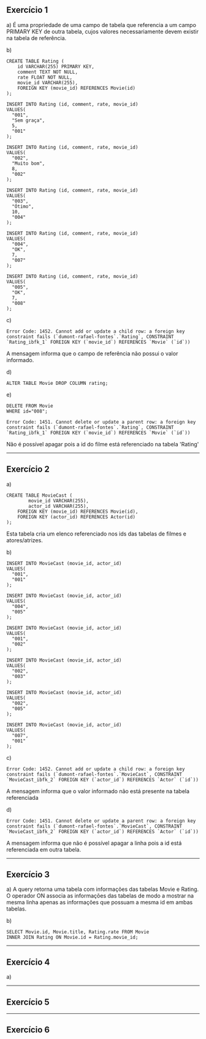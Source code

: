 ## Exercício 1

a) É uma propriedade de uma campo de tabela que referencia a um campo PRIMARY KEY de outra tabela, cujos valores necessariamente devem existir na tabela de referência.

b)
```
CREATE TABLE Rating (
	id VARCHAR(255) PRIMARY KEY,
    comment TEXT NOT NULL,
	rate FLOAT NOT NULL,
    movie_id VARCHAR(255),
    FOREIGN KEY (movie_id) REFERENCES Movie(id)
);

INSERT INTO Rating (id, comment, rate, movie_id)
VALUES(
  "001", 
  "Sem graça",
  5,
  "001"
);

INSERT INTO Rating (id, comment, rate, movie_id)
VALUES(
  "002", 
  "Muito bom",
  8,
  "002"
);

INSERT INTO Rating (id, comment, rate, movie_id)
VALUES(
  "003", 
  "Ótimo",
  10,
  "004"
);

INSERT INTO Rating (id, comment, rate, movie_id)
VALUES(
  "004", 
  "OK",
  7,
  "007"
);

INSERT INTO Rating (id, comment, rate, movie_id)
VALUES(
  "005", 
  "OK",
  7,
  "008"
);
```

c)
```
Error Code: 1452. Cannot add or update a child row: a foreign key constraint fails (`dumont-rafael-fontes`.`Rating`, CONSTRAINT `Rating_ibfk_1` FOREIGN KEY (`movie_id`) REFERENCES `Movie` (`id`))
```
A mensagem informa que o campo de referência não possui o valor informado.

d)
```
ALTER TABLE Movie DROP COLUMN rating;
```

e)
```
DELETE FROM Movie
WHERE id="008";
```
```
Error Code: 1451. Cannot delete or update a parent row: a foreign key constraint fails (`dumont-rafael-fontes`.`Rating`, CONSTRAINT `Rating_ibfk_1` FOREIGN KEY (`movie_id`) REFERENCES `Movie` (`id`))
```
Não é possível apagar pois a id do filme está referenciado na tabela 'Rating'

---
## Exercício 2

a) 
```
CREATE TABLE MovieCast (
		movie_id VARCHAR(255),
		actor_id VARCHAR(255),
    FOREIGN KEY (movie_id) REFERENCES Movie(id),
    FOREIGN KEY (actor_id) REFERENCES Actor(id)
);
```
Esta tabela cria um elenco referenciado nos ids das tabelas de filmes e atores/atrizes.

b)
```
INSERT INTO MovieCast (movie_id, actor_id)
VALUES(
  "001", 
  "001"
);

INSERT INTO MovieCast (movie_id, actor_id)
VALUES(
  "004", 
  "005"
);

INSERT INTO MovieCast (movie_id, actor_id)
VALUES(
  "001", 
  "002"
);

INSERT INTO MovieCast (movie_id, actor_id)
VALUES(
  "002", 
  "003"
);

INSERT INTO MovieCast (movie_id, actor_id)
VALUES(
  "002", 
  "005"
);

INSERT INTO MovieCast (movie_id, actor_id)
VALUES(
  "007", 
  "001"
);
```

c)
```
Error Code: 1452. Cannot add or update a child row: a foreign key constraint fails (`dumont-rafael-fontes`.`MovieCast`, CONSTRAINT `MovieCast_ibfk_2` FOREIGN KEY (`actor_id`) REFERENCES `Actor` (`id`))
```
A mensagem informa que o valor informado não está presente na tabela referenciada

d)
```
Error Code: 1451. Cannot delete or update a parent row: a foreign key constraint fails (`dumont-rafael-fontes`.`MovieCast`, CONSTRAINT `MovieCast_ibfk_2` FOREIGN KEY (`actor_id`) REFERENCES `Actor` (`id`))
```
A mensagem informa que não é possível apagar a linha pois a id está referenciada em outra tabela.

---
## Exercício 3
a) A query retorna uma tabela com informações das tabelas Movie e Rating. O operador ON associa as informações das tabelas de modo a mostrar na mesma linha apenas as informações que possuam a mesma id em ambas tabelas.

b)
```
SELECT Movie.id, Movie.title, Rating.rate FROM Movie 
INNER JOIN Rating ON Movie.id = Rating.movie_id;
```

---
## Exercício 4

a)

---
## Exercício 5


---
## Exercício 6


